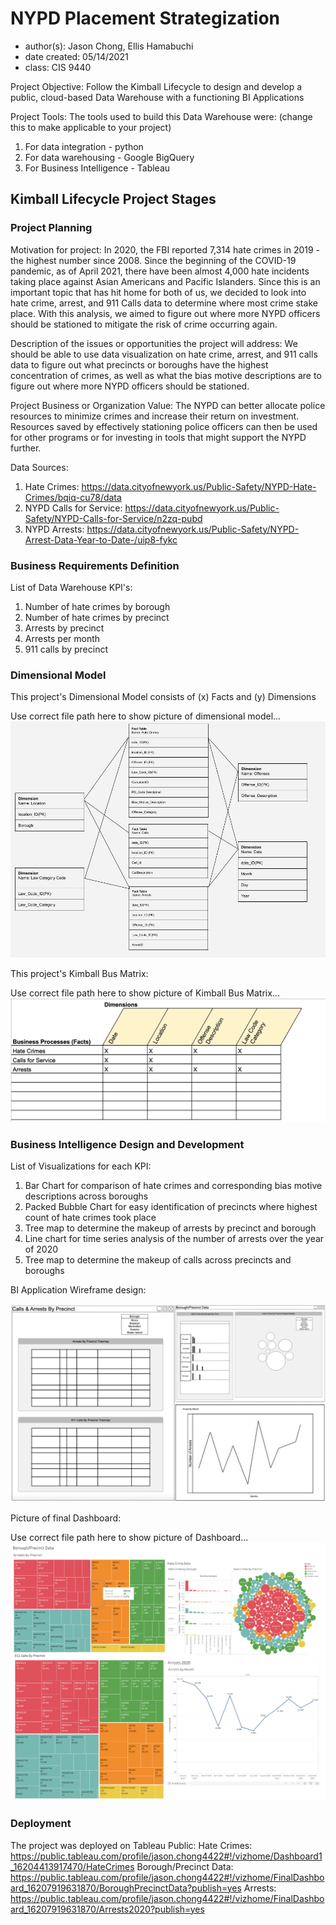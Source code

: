 # NYPD Placement Strategization
- author(s): Jason Chong, Ellis Hamabuchi
- date created: 05/14/2021
- class: CIS 9440

Project Objective: Follow the Kimball Lifecycle to design and develop a public, cloud-based Data Warehouse with a functioning BI Applications

Project Tools:
The tools used to build this Data Warehouse were: (change this to make applicable to your project)
1. For data integration - python
2. For data warehousing - Google BigQuery
3. For Business Intelligence - Tableau

## Kimball Lifecycle Project Stages

### Project Planning

Motivation for project:
In 2020, the FBI reported 7,314 hate crimes in 2019 - the highest number since 2008. Since the beginning of the COVID-19 pandemic, as of April 2021, there have been almost 4,000 hate incidents taking place against Asian Americans and Pacific Islanders. Since this is an important topic that has hit home for both of us, we decided to look into hate crime, arrest, and 911 Calls data to determine where most crime stake place. With this analysis, we aimed to figure out where more NYPD officers should be stationed to mitigate the risk of crime occurring again.


Description of the issues or opportunities the project will address:
We should be able to use data visualization on hate crime, arrest, and 911 calls data to figure out what precincts or boroughs have the highest concentration of crimes, as well as what the bias motive descriptions are to figure out where more NYPD officers should be stationed.

Project Business or Organization Value:
The NYPD can better allocate police resources to minimize crimes and increase their return on investment. Resources saved by effectively stationing police officers can then be used for other programs or for investing in tools that might support the NYPD further.

Data Sources:
1. Hate Crimes: https://data.cityofnewyork.us/Public-Safety/NYPD-Hate-Crimes/bqiq-cu78/data
2. NYPD Calls for Service: https://data.cityofnewyork.us/Public-Safety/NYPD-Calls-for-Service/n2zq-pubd
3. NYPD Arrests: https://data.cityofnewyork.us/Public-Safety/NYPD-Arrest-Data-Year-to-Date-/uip8-fykc

### Business Requirements Definition

List of Data Warehouse KPI's:
1. Number of hate crimes by borough
2. Number of hate crimes by precinct
3. Arrests by precinct
4. Arrests per month
5. 911 calls by precinct


### Dimensional Model

This project's Dimensional Model consists of (x) Facts and (y) Dimensions

Use correct file path here to show picture of dimensional model...
![Alt text](/img/dimensional_model.jpg)

This project's Kimball Bus Matrix:

Use correct file path here to show picture of Kimball Bus Matrix...
![Alt text](/img/kimball_bus_matrix.jpg)

### Business Intelligence Design and Development

List of Visualizations for each KPI:
1. Bar Chart for comparison of hate crimes and corresponding bias motive descriptions across boroughs 
2. Packed Bubble Chart for easy identification of precincts where highest count of hate crimes took place
3. Tree map to determine the makeup of arrests by precinct and borough
4. Line chart for time series analysis of the number of arrests over the year of 2020
5. Tree map to determine the makeup of calls across precincts and boroughs

BI Application Wireframe design:

![Alt text](/img/wireframe_design.jpg)

Picture of final Dashboard:

Use correct file path here to show picture of Dashboard...
![Alt text](/img/Dashboard.jpg)

### Deployment

The project was deployed on Tableau Public:
Hate Crimes: https://public.tableau.com/profile/jason.chong4422#!/vizhome/Dashboard1_16204413917470/HateCrimes
Borough/Precinct Data: https://public.tableau.com/profile/jason.chong4422#!/vizhome/FinalDashboard_16207919631870/BoroughPrecinctData?publish=yes
Arrests: https://public.tableau.com/profile/jason.chong4422#!/vizhome/FinalDashboard_16207919631870/Arrests2020?publish=yes

 
